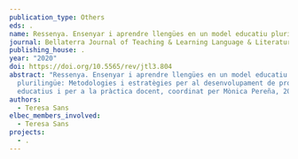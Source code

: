 ```yaml
---
publication_type: Others
eds: .
name: Ressenya. Ensenyar i aprendre llengües en un model educatiu plurilingüe
journal: Bellaterra Journal of Teaching & Learning Language & Literature
publishing_house: .
year: "2020"
doi: https://doi.org/10.5565/rev/jtl3.804
abstract: "Ressenya. Ensenyar i aprendre llengües en un model educatiu
  plurilingüe: Metodologies i estratègies per al desenvolupament de projectes
  educatius i per a la pràctica docent, coordinat per Mònica Pereña, 2018."
authors:
  - Teresa Sans
elbec_members_involved:
  - Teresa Sans
projects:
  - .
---
```

